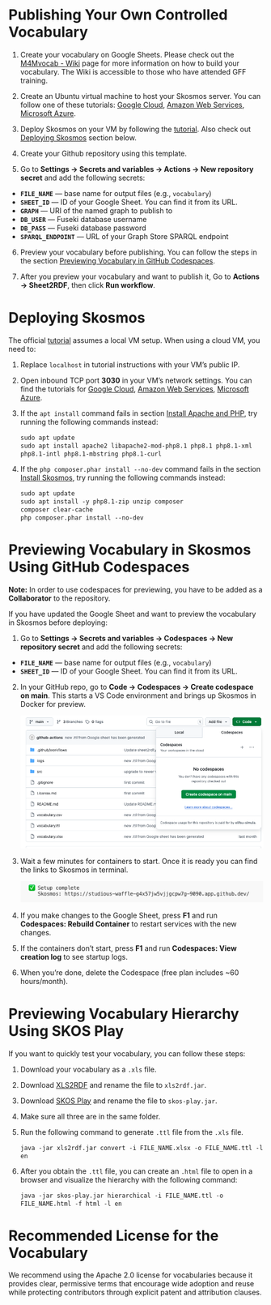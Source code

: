# Publishing Your Own Controlled Vocabulary
1. Create your vocabulary on Google Sheets. Please check out the [M4Mvocab - Wiki](https://github.com/gofair-foundation/M4Mvocab-Training/wiki) page for more information on how to build your vocabulary. The Wiki is accessible to those who have attended GFF training.

2. Create an Ubuntu virtual machine to host your Skosmos server. You can follow one of these tutorials: [Google Cloud](https://cloud.google.com/compute/docs/instances/create-start-instance), [Amazon Web Services](https://aws.amazon.com/getting-started/launch-a-virtual-machine-B-0/), [Microsoft Azure](https://learn.microsoft.com/en-us/azure/virtual-machines/linux/quick-create-portal?tabs=ubuntu).

3. Deploy Skosmos on your VM by following the [tutorial](https://github.com/NatLibFi/Skosmos/wiki/InstallTutorial). Also check out [Deploying Skosmos](#deploying-skosmos) section below.

4. Create your Github repository using this template.

5. Go to **Settings -> Secrets and variables -> Actions -> New repository secret** and add the following secrets:
- **`FILE_NAME`** — base name for output files (e.g., `vocabulary`)  
- **`SHEET_ID`** — ID of your Google Sheet. You can find it from its URL.
- **`GRAPH`** — URI of the named graph to publish to  
- **`DB_USER`** — Fuseki database username  
- **`DB_PASS`** — Fuseki database password  
- **`SPARQL_ENDPOINT`** — URL of your Graph Store SPARQL endpoint  


6. Preview your vocabulary before publishing. You can follow the steps in the section [Previewing Vocabulary in GitHub Codespaces](#previewing-vocabulary-in-github-codespaces).

7. After you preview your vocabulary and want to publish it, Go to **Actions → Sheet2RDF**, then click **Run workflow**.


# Deploying Skosmos
The official [tutorial](https://github.com/NatLibFi/Skosmos/wiki/InstallTutorial) assumes a local VM setup. When using a cloud VM, you need to:

1. Replace `localhost` in tutorial instructions with your VM’s public IP.

2. Open inbound TCP port **3030** in your VM’s network settings. You can find the tutorials for [Google Cloud](https://cloud.google.com/firewall/docs/using-firewalls), [Amazon Web Services](https://docs.aws.amazon.com/AWSEC2/latest/UserGuide/changing-security-group.html#add-remove-security-group-rules), [Microsoft Azure](https://learn.microsoft.com/en-us/azure/virtual-network/manage-network-security-group?tabs=network-security-group-portal).

3. If the `apt install` command fails in section [Install Apache and PHP](https://github.com/NatLibFi/Skosmos/wiki/InstallTutorial#install-apache-and-php), try running the following commands instead:

   ```
   sudo apt update
   sudo apt install apache2 libapache2-mod-php8.1 php8.1 php8.1-xml php8.1-intl php8.1-mbstring php8.1-curl
   ```

4. If the `php composer.phar install --no-dev` command fails in the section [Install Skosmos](https://github.com/NatLibFi/Skosmos/wiki/InstallTutorial#install-skosmos), try running the following commands instead:

   ```
   sudo apt update
   sudo apt install -y php8.1-zip unzip composer
   composer clear-cache
   php composer.phar install --no-dev
   ```


# Previewing Vocabulary in Skosmos Using GitHub Codespaces

**Note:** In order to use codespaces for previewing, you have to be added as a **Collaborator** to the repository.

If you have updated the Google Sheet and want to preview the vocabulary in Skosmos before deploying:

1. Go to **Settings -> Secrets and variables -> Codespaces -> New repository secret** and add the following secrets:
- **`FILE_NAME`** — base name for output files (e.g., `vocabulary`)  
- **`SHEET_ID`** — ID of your Google Sheet. You can find it from its URL.

2. In your GitHub repo, go to **Code -> Codespaces -> Create codespace on main**. This starts a VS Code environment and brings up Skosmos in Docker for preview.

   ![Create codespace](images/create_codespace.png)

3. Wait a few minutes for containers to start. Once it is ready you can find the links to Skosmos in terminal.

   ![Open Skosmos](images/containers_ready.png)

4. If you make changes to the Google Sheet, press **F1** and run **Codespaces: Rebuild Container** to restart services with the new changes.
5. If the containers don’t start, press **F1** and run **Codespaces: View creation log** to see startup logs.
6. When you’re done, delete the Codespace (free plan includes ~60 hours/month).


# Previewing Vocabulary Hierarchy Using SKOS Play

If you want to quickly test your vocabulary, you can follow these steps:

1. Download your vocabulary as a `.xls` file.

2. Download [XLS2RDF](https://github.com/sparna-git/xls2rdf/releases/download/2.1.1/xls2rdf-app-2.1.1-onejar.jar) and rename the file to `xls2rdf.jar`.

3. Download [SKOS Play](https://github.com/sparna-git/skos-play/releases/download/0.9.1/skos-play-cli-0.9.1-onejar.jar) and rename the file to `skos-play.jar`.

4. Make sure all three are in the same folder.

5. Run the following command to generate `.ttl` file from the `.xls` file.
   ```
   java -jar xls2rdf.jar convert -i FILE_NAME.xlsx -o FILE_NAME.ttl -l en
   ```

6. After you obtain the `.ttl` file, you can create an `.html` file to open in a browser and visualize the hierarchy with the following command:
   ```
   java -jar skos-play.jar hierarchical -i FILE_NAME.ttl -o FILE_NAME.html -f html -l en
   ```

# Recommended License for the Vocabulary
We recommend using the Apache 2.0 license for vocabularies because it provides clear, permissive terms that encourage wide adoption and reuse while protecting contributors through explicit patent and attribution clauses.

